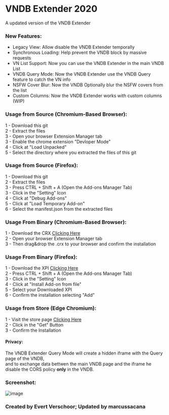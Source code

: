 # VNDB Extender 2020
A updated version of the VNDB Extender

### New Features:
- Legacy View: Allow disable the VNDB Extender temporally  
- Synchronous Loading: Help prevent the VNDB block by massive requests  
- VN List Support: Now you can use the VNDB Extender in the main VNDB List  
- VNDB Query Mode: Now the VNDB Extender use the VNDB Query feature to catch the VN info
- NSFW Cover Blur: Now the VNDB Optionally blur the NSFW covers from the list
- Custom Columns: Now the VNDB Extender works with custom columns (WIP)

### Usage from Source (Chromium-Based Browser):
1 - Download this git  
2 - Extract the files  
3 - Open your browser Extension Manager tab  
3 - Enable the chrome extension "Devloper Mode"  
4 - Click at "Load Unpacked"  
5 - Select the directory where you extracted the files of this git

### Usage from Source (Firefox):
1 - Download this git  
2 - Extract the files  
3 - Press CTRL + Shift + A (Open the Add-ons Manager Tab)  
3 - Click in the "Setting" Icon  
4 - Click at "Debug Add-ons"  
5 - Click at "Load Temporary Add-on"  
6 - Select the manifest.json from the extracted files

### Usage From Binary (Chromium-Based Browser):
1 - Download the CRX [Clicking Here](https://github.com/marcussacana/VNDB-Extender-2020/releases)  
2 - Open your browser Extension Manager tab  
3 - Then drag&drop the .crx to your browser and confirm the installation

### Usage From Binary (Firefox):
1 - Download the XPI [Clicking Here](https://github.com/marcussacana/VNDB-Extender-2020/releases)    
2 - Press CTRL + Shift + A (Open the Add-ons Manager Tab)  
3 - Click in the "Setting" Icon  
4 - Click at "Install Add-on from file"  
5 - Select your Downloaded XPI  
6 - Confirm the installation selecting "Add"  

### Usage from Store (Edge Chromium):
1 - Visit the store page [Clicking Here](https://microsoftedge.microsoft.com/addons/detail/gpjhodjfknjikogncjacjnkjcdhijanf)  
2 - Click in the "Get" Button  
3 - Confirm the Installation 

#### Privacy:
The VNDB Extender Query Mode will create a hidden iframe with the Query page of the VNDB,  
and to exchange data bettwen the main VNDB page and the iframe he disable the CORS policy **only** in the VNDB.

### Screenshot:
![image](https://user-images.githubusercontent.com/10576957/71759552-8a132b80-2e8d-11ea-9c88-58e3200e3431.png)

###  Created by Evert Verschoor; Updated by marcussacana
